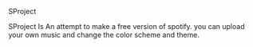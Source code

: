 SProject

SProject Is An attempt to make a free version of spotify. you can upload your own music and change the color scheme and theme.
